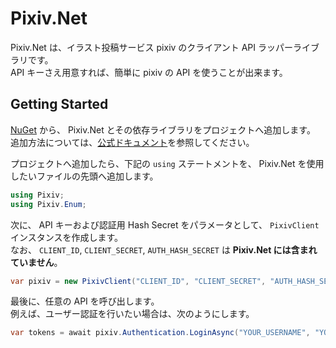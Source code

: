 # Pixiv.Net

Pixiv.Net は、イラスト投稿サービス pixiv のクライアント API ラッパーライブラリです。  
API キーさえ用意すれば、簡単に pixiv の API を使うことが出来ます。


## Getting Started

[NuGet](https://nuget.org/packages/Pixiv.Net) から、 Pixiv.Net とその依存ライブラリをプロジェクトへ追加します。  
追加方法については、[公式ドキュメント](https://docs.microsoft.com/ja-jp/nuget/quickstart/install-and-use-a-package-using-the-dotnet-cli)を参照してください。

プロジェクトへ追加したら、下記の `using` ステートメントを、 Pixiv.Net を使用したいファイルの先頭へ追加します。

```csharp
using Pixiv;
using Pixiv.Enum;
```

次に、 API キーおよび認証用 Hash Secret をパラメータとして、 `PixivClient` インスタンスを作成します。  
なお、 `CLIENT_ID`, `CLIENT_SECRET`, `AUTH_HASH_SECRET` は **Pixiv.Net には含まれていません**。

```csharp
var pixiv = new PixivClient("CLIENT_ID", "CLIENT_SECRET", "AUTH_HASH_SECRET");
```

最後に、任意の API を呼び出します。  
例えば、ユーザー認証を行いたい場合は、次のようにします。

```csharp
var tokens = await pixiv.Authentication.LoginAsync("YOUR_USERNAME", "YOUR_PASSWORD");
```